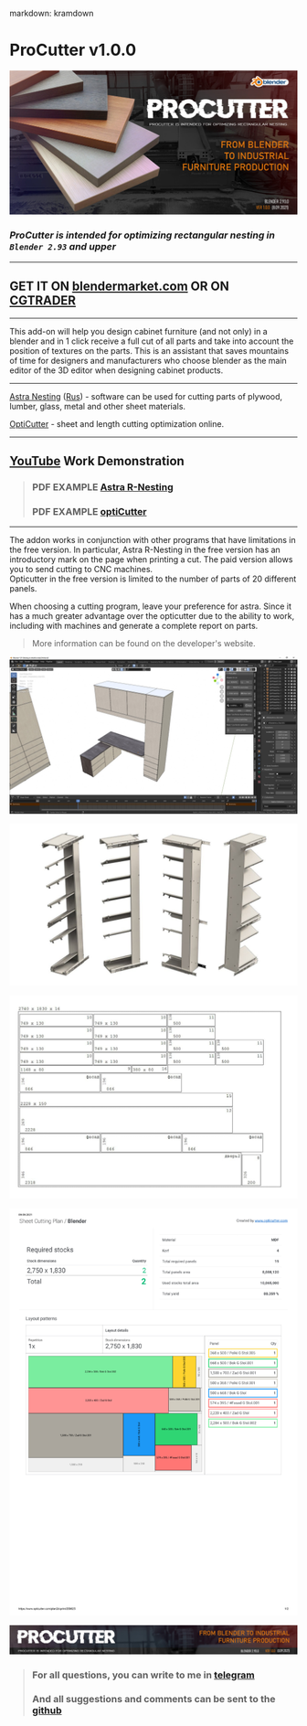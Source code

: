 markdown: kramdown

# ProCutter v1.0.0
![](/doc/img/flaer.jpg)

### ***ProCutter is intended for optimizing rectangular nesting in `Blender 2.93` and upper***
___

## GET IT ON [blendermarket.com](https://blendermarket.com/products/procutter) OR ON [CGTRADER](https://www.cgtrader.com/3d-models/furniture/cabinet/procutter)
___

This add-on will help you design cabinet furniture (and not only) in a blender and in 1 click receive a full cut of all parts and take into account the position of textures on the parts. This is an assistant that saves mountains of time for designers and manufacturers who choose blender as the main editor of the 3D editor when designing cabinet products.
___

[Astra Nesting](http://www.astranest.com) ([Rus](http://astrapro.ru/default.asp?page=astra-raskroj)) - software can be used for cutting parts of plywood, lumber, glass, metal and other sheet materials.

[OptiCutter](https://www.opticutter.com/) - sheet and length cutting optimization online.
___

## [YouTube](https://www.youtube.com/watch?v=lL1gY0Sk4HI)  Work Demonstration


> ### PDF EXAMPLE **[Astra R-Nesting](./doc/img/Example_astra.pdf)**
> ### PDF EXAMPLE **[optiCutter](./doc/img/Example_opticutter.pdf)**

___


The addon works in conjunction with other programs that have limitations in the free version. In particular, Astra R-Nesting in the free version has an introductory mark on the page when printing a cut. The paid version allows you to send cutting to CNC machines. <br> 
Opticutter in the free version is limited to the number of parts of 20 different panels.

When choosing a cutting program, leave your preference for astra. Since it has a much greater advantage over the opticutter due to the ability to work, including with machines and generate a complete report on parts.

> More information can be found on the developer's website.


![](/doc/img/pic5.jpg)

![](/doc/img/pic3.jpg)

![](/doc/img/pic2.jpg)

![](/doc/img/pic4.jpg)


 

 ![](/doc/img/header.jpg)
> ### For all questions, you can write to me in [telegram](https://t.me/lanneq) 
> ### And all suggestions and comments can be sent to the [github](https://github.com/Lanneq/ProCutter/issues)





